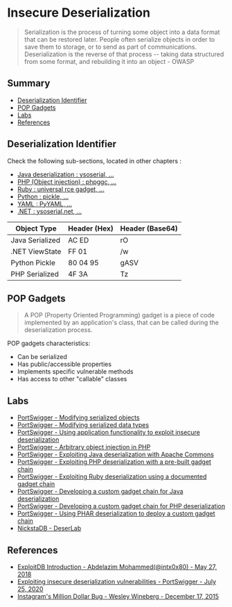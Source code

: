 # Insecure Deserialization

> Serialization is the process of turning some object into a data format that can be restored later. People often serialize objects in order to save them to storage, or to send as part of communications. Deserialization is the reverse of that process -- taking data structured from some format, and rebuilding it into an object - OWASP

## Summary

* [Deserialization Identifier](#deserialization-identifier)
* [POP Gadgets](#pop-gadgets)
* [Labs](#labs)
* [References](#references)

## Deserialization Identifier

Check the following sub-sections, located in other chapters :

* [Java deserialization : ysoserial, ...](Java.md)
* [PHP (Object injection) : phpggc, ...](PHP.md)
* [Ruby : universal rce gadget, ...](Ruby.md)
* [Python : pickle, ...](Python.md)
* [YAML : PyYAML, ...](YAML.md)
* [.NET : ysoserial.net, ...](DotNET.md)

| Object Type     | Header (Hex) | Header (Base64) |
|-----------------|--------------|-----------------|
| Java Serialized | AC ED        | rO              |
| .NET ViewState  | FF 01        | /w              |
| Python Pickle   | 80 04 95     | gASV            |
| PHP Serialized  | 4F 3A        | Tz              |

## POP Gadgets

> A POP (Property Oriented Programming) gadget is a piece of code implemented by an application's class, that can be called during the deserialization process.

POP gadgets characteristics:

* Can be serialized
* Has public/accessible properties
* Implements specific vulnerable methods
* Has access to other "callable" classes

## Labs

* [PortSwigger - Modifying serialized objects](https://portswigger.net/web-security/deserialization/exploiting/lab-deserialization-modifying-serialized-objects)
* [PortSwigger - Modifying serialized data types](https://portswigger.net/web-security/deserialization/exploiting/lab-deserialization-modifying-serialized-data-types)
* [PortSwigger - Using application functionality to exploit insecure deserialization](https://portswigger.net/web-security/deserialization/exploiting/lab-deserialization-using-application-functionality-to-exploit-insecure-deserialization)
* [PortSwigger - Arbitrary object injection in PHP](https://portswigger.net/web-security/deserialization/exploiting/lab-deserialization-arbitrary-object-injection-in-php)
* [PortSwigger - Exploiting Java deserialization with Apache Commons](https://portswigger.net/web-security/deserialization/exploiting/lab-deserialization-exploiting-java-deserialization-with-apache-commons)
* [PortSwigger - Exploiting PHP deserialization with a pre-built gadget chain](https://portswigger.net/web-security/deserialization/exploiting/lab-deserialization-exploiting-php-deserialization-with-a-pre-built-gadget-chain)
* [PortSwigger - Exploiting Ruby deserialization using a documented gadget chain](https://portswigger.net/web-security/deserialization/exploiting/lab-deserialization-exploiting-ruby-deserialization-using-a-documented-gadget-chain)
* [PortSwigger - Developing a custom gadget chain for Java deserialization](https://portswigger.net/web-security/deserialization/exploiting/lab-deserialization-developing-a-custom-gadget-chain-for-java-deserialization)
* [PortSwigger - Developing a custom gadget chain for PHP deserialization](https://portswigger.net/web-security/deserialization/exploiting/lab-deserialization-developing-a-custom-gadget-chain-for-php-deserialization)
* [PortSwigger - Using PHAR deserialization to deploy a custom gadget chain](https://portswigger.net/web-security/deserialization/exploiting/lab-deserialization-using-phar-deserialization-to-deploy-a-custom-gadget-chain)
* [NickstaDB - DeserLab](https://github.com/NickstaDB/DeserLab)

## References

* [ExploitDB Introduction - Abdelazim Mohammed(@intx0x80) - May 27, 2018](https://www.exploit-db.com/docs/english/44756-deserialization-vulnerability.pdf)
* [Exploiting insecure deserialization vulnerabilities - PortSwigger - July 25, 2020](https://portswigger.net/web-security/deserialization/exploiting)
* [Instagram's Million Dollar Bug - Wesley Wineberg - December 17, 2015](http://www.exfiltrated.com/research-Instagram-RCE.php)
